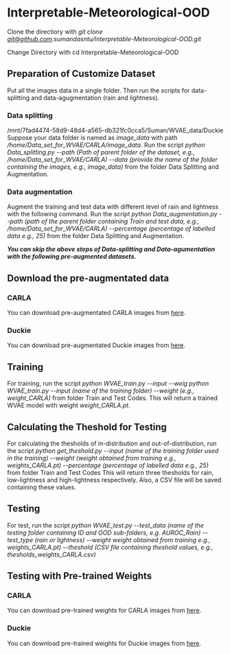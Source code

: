 # Interpretable-Meteorological-OOD
Clone the directiory with *git clone git@github.com:sumandasntu/Interpretable-Meteorological-OOD.git*

Change Directory with cd Interpretable-Meteorological-OOD
## Preparation of Customize Dataset
Put all the images data in a single folder. Then run the scripts for data-splitting and data-agugmentation (rain and lightness). 
### Data splitting
/mnt/7fad4474-58d9-48d4-a565-db321fc0cca5/Suman/WVAE_data/Duckie
Suppose your data folder is named as *image_data* with path */home/Data_set_for_WVAE/CARLA/image_data*. 
Run the script *python Data_splitting.py --path (Path of parent folder of the dataset, e.g., /home/Data_set_for_WVAE/CARLA) --data (provide the name of the folder containing the images, e.g., image_data)* from the folder Data Splitting and Augmentation.
### Data augmentation
Augment the training and test data with different level of rain and lightness with the following command. 
Run the script *python Data_augmentation.py --path (path of the parent folder containing Train and test data, e.g., /home/Data_set_for_WVAE/CARLA) --percentage (percentage of labelled data e.g., 25)* from the folder Data Splitting and Augmentation.

***You can skip the above steps of Data-splitting and Data-agumentation with the following pre-augmented datasets.*** 
## Download the pre-augmentated data
### CARLA
You can download pre-augmentated CARLA images from [here]( ).
### Duckie
You can download pre-augmentated Duckie images from [here]( ).
## Training
For training, run the script *python WVAE_train.py --input  --weig python WVAE_train.py --input (name of the training folder) --weight (e.g., weight_CARLA)* from folder Train and Test Codes.
This will return a trained WVAE model with weight *weight_CARLA.pt*.
## Calculating the Theshold for Testing
For calculating the thesholds of in-distribution and out-of-distribution, run the script *python get_theshold.py --input (name of the training folder used in the training) --weight (weight obtained from training e.g., weights_CARLA.pt) --percentage (percentage of labelled data e.g., 25)* from folder Train and Test Codes
This will return three thesholds for rain, low-lightness and high-lightness respectively. Also, a CSV file will be saved containing these values.
## Testing 
For test, run the script *python WVAE_test.py --test_data (name of the testing folder containing ID and OOD sub-folders, e.g. AUROC_Rain) --test_type (rain or lightness) --weight weight obtained from training e.g., weights_CARLA.pt) --theshold (CSV file containing theshold values, e.g., thesholds_weights_CARLA.csv)*

## Testing with Pre-trained Weights
### CARLA
You can download pre-trained weights for CARLA images from [here](https://entuedu-my.sharepoint.com/:u:/g/personal/suman_das_staff_main_ntu_edu_sg/EVfJq4sMu1RCvw4dspf0efwB8uz0sGxdJa79yL9Gm6_Z4Q?e=D3KzFr).
### Duckie
You can download pre-trained weights for Duckie images from [here]( ).



